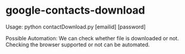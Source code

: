 # google-contacts-download

Usage:
      python contactDownload.py [emailid] [password]

Possible Automation:
      We can check whether file is downloaded or not.
      Checking the browser supported or not can be automated.
      

